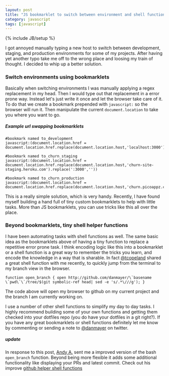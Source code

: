 ```yaml
---
layout: post
title: "JS bookmarklet to switch between environment and shell function to open branch in github"
category: javascript
tags: [javascript]
---
```

{% include JB/setup %}

I got annoyed manually typing a new host to switch between development, staging, and production environments for some of my projects. After having yet another typo take me off to the wrong place and loosing my train of thought. I decided to whip up a better solution.

### Switch environments using bookmarklets

Basically when switching environments I was manually applying a regex replacement in my head. Then I would type out that replacement in a error prone way. Instead let's just write it once and let the browser take care of it. To do that we create a bookmark prepended with `javascript:` so the browser will run it. Then manipulate the current `document.location` to take you where you want to go.

##### Example url swapping bookmarklets


    #bookmark named to_development
    javascript:(document.location.href = document.location.href.replace(document.location.host,'localhost:3000'))
    	
    #bookmark named to_churn_staging
    javascript:(document.location.href = document.location.href.replace(document.location.host,'churn-site-staging.heroku.com').replace(':3000',''))
    	
    #bookmark named to_churn_production
    javascript:(document.location.href = document.location.href.replace(document.location.host,'churn.picoappz.com').replace(':3000',''))
	
This is a really simple solution, which is very handy. Recently, I have found myself building a hand full of tiny custom bookmarklets to help with little tasks. More than JS bookmarklets, you can use tricks like this all over the place.

### Beyond bookmarklets, tiny shell helper functions

I have been automating tasks with shell functions as well. The same basic idea as the bookmarklets above of having a tiny function to replace a repetitive error prone task. I think encoding logic like this into a bookmarklet or a shell function is a great way to remember the tricks you learn, and encode the knowledge in a way that is sharable. In fact [@tcopeland](https://twitter.com/tcopeland) shared a great shell function with me recently, to quickly jump from the terminal to my branch view in the browser.

    function open_branch { open http://github.com/danmayer/\`basename \`pwd\`\`/tree/$(git symbolic-ref head| sed -e 's/.*\///g'); }

The code above will open my browser to github on my current project and the branch I am currently working on.

I use a number of other shell functions to simplify my day to day tasks. I highly recommend building some of your own functions and getting them checked into your dotfiles repo (you do have your dotfiles in a git right?). If you have any great bookmarklets or shell functions definitely let me know by commenting or sending a note to [@danmayer](http://twitter.com/danmayer) on twitter.

##### update

In response to this post, [Andy A.](https://github.com/webandy) sent me a improved version of the bash `open_branch` function. Beyond being more flexible it adds some additional functionality like displaying your PRs and latest commit. Check out his improve [github helper shell functions](https://github.com/andyatkinson/dotfiles/blob/master/bash/functions)